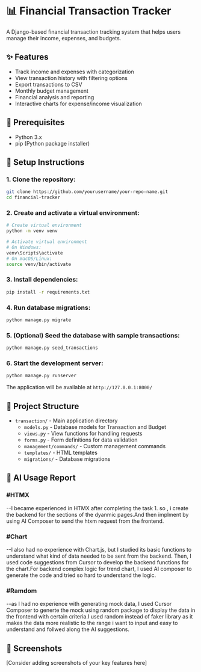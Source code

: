 # 📊 Financial Transaction Tracker

A Django-based financial transaction tracking system that helps users manage their income, expenses, and budgets.

## ✨ Features

- Track income and expenses with categorization
- View transaction history with filtering options
- Export transactions to CSV
- Monthly budget management
- Financial analysis and reporting
- Interactive charts for expense/income visualization

## 🔧 Prerequisites

- Python 3.x
- pip (Python package installer)

## 🚀 Setup Instructions

### 1. Clone the repository:
```bash
git clone https://github.com/yourusername/your-repo-name.git
cd financial-tracker
```

### 2. Create and activate a virtual environment:
```bash
# Create virtual environment
python -m venv venv

# Activate virtual environment
# On Windows:
venv\Scripts\activate
# On macOS/Linux:
source venv/bin/activate
```

### 3. Install dependencies:
```bash
pip install -r requirements.txt
```

### 4. Run database migrations:
```bash
python manage.py migrate
```

### 5. (Optional) Seed the database with sample transactions:
```bash
python manage.py seed_transactions
```

### 6. Start the development server:
```bash
python manage.py runserver
```

The application will be available at `http://127.0.0.1:8000/`

## 📁 Project Structure

- `transaction/` - Main application directory
  - `models.py` - Database models for Transaction and Budget
  - `views.py` - View functions for handling requests
  - `forms.py` - Form definitions for data validation
  - `management/commands/` - Custom management commands
  - `templates/` - HTML templates
  - `migrations/` - Database migrations

## 🤖 AI Usage Report

### #HTMX
--I became experienced in HTMX after completing the task 1. so , i create the backend for the sections of the dyanmic pages.And then implment by using AI Composer to send the htxm request from the frontend.

### #Chart
--I also had no experience with Chart.js, but I studied its basic functions to understand what kind of data needed to be sent from the backend. Then, I used code suggestions from Cursor to develop the backend functions for the chart.For backend complex logic for trend chart, I used AI composer to generate the code and tried so hard to understand the logic.

### #Ramdom 
--as I had no experience with generating mock data, I used Cursor Composer to generte the mock using random package to display the data in the frontend with certain criteria.I used random instead of faker library as it makes the data more realistic to the range i want to input and easy to understand and follwed along the AI suggestions.

## 📸 Screenshots

[Consider adding screenshots of your key features here]
